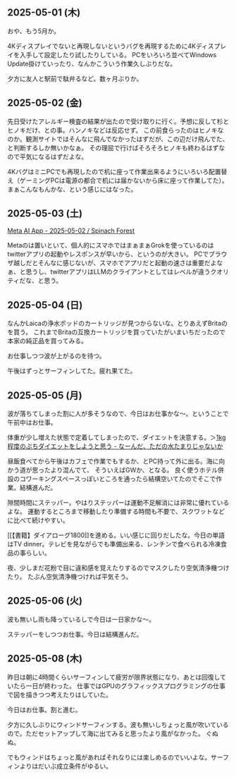 ## 2025-05-01 (木)

おや、もう5月か。

4Kディスプレイでないと再現しないというバグを再現するために4Kディスプレイを入手して設定したり試したりしている。
PCをいろいろ並べてWindows Update掛けていったり、なんかこういう作業久しぶりだな。

夕方に友人と駅前で駄弁るなど。数ヶ月ぶりか。

## 2025-05-02 (金)

先日受けたアレルギー検査の結果が出たので受け取りに行く。予想に反して杉とヒノキだけ、との事。ハンノキなどは反応せず。
この前食らったのはヒノキなのか。観測サイトではそんなに飛んでなかったはずだが、この辺だけ飛んでた、と判断するしか無いかなぁ。
その理屈で行けばそろそろヒノキも終わるはずなので平気になるはずだよな。

4KバグはミニPCでも再現したので机に座って作業出来るようにいろいろ配置替え（ゲーミングPCは電源の都合で机には届かないから床に座って作業してた）。
まぁこんなもんかな、という感じにはなった。

## 2025-05-03 (土)

[Meta AI App - 2025-05-02 / Spinach Forest](https://records.dodgson.org/2025/05/02/meta-ai-app/)

Metaのは置いといて、個人的にスマホではまぁまぁGrokを使っているのはtwitterアプリの起動やレスポンスが早いから、というのが大きい。
PCでブラウザ越しだとそんなに感じないが、スマホでアプリだと起動の速さは重要だよなぁ、と思うし、twitterアプリはLLMのクライアントとしてはレベルが違うクオリティだな、と思う。

## 2025-05-04 (日)

なんかLaicaの浄水ポッドのカートリッジが見つからないな。とりあえずBritaのを買う。
これまでBritaの互換カートリッジを買っていたがいまいちだったので本家の純正品を買ってみる。

お仕事しつつ波が上がるのを待つ。

午後はずっとサーフィンしてた。疲れ果てた。

## 2025-05-05 (月)

波が落ちてしまった割に人が多そうなので、今日はお仕事かな〜。ということで午前中はお仕事。

体重が少し増えた状態で定着してしまったので、ダイエットを決意する。＞[1kg程度のぷちダイエットをしようと思う - なーんだ、ただの水たまりじゃないか](https://karino2.github.io/2025/05/05/1kg_puttit_diet.html)

昼飯食べてから午後はカフェで作業でもするか、とPC持って外に出る。海に向かう道が思ったより混んでて、
そういえばGWか、となる。
良く使うホテル併設のコワーキングスペースっぽいところを通ったら結構空いてたのでそこで作業。結構進んだ。

隙間時間にステッパー。やはりステッパーは運動不足解消には非常に優れているよな。
運動するところまで移動したり準備する時間も不要で、スクワットなどに比べて続けやすい。

[[【書籍】ダイアローグ1800]]を進める。いい感じに回りだしたな。今日の単語はTV dinner。テレビを見ながらでも準備出来る、レンチンで食べられる冷凍食品の事らしい。

夜、少しまだ花粉で目に違和感を覚えたりするのでマスクしたり空気清浄機つけたり。
たぶん空気清浄機つければ平気そう。

## 2025-05-06 (火)

波も無いし雨も降っているしで今日は一日家かな〜。

ステッパーをしつつお仕事。今日は結構進んだ。

## 2025-05-08 (木)

昨日は朝に4時間くらいサーフィンして疲労が限界状態になり、あとは回復していたら一日が終わった。
仕事ではGPUのグラフィックスプログラミングの仕事で図を描きつつ考えたりはしていた。

今日はお仕事。割と進む。

夕方に久しぶりにウィンドサーフィンする。波も無いしちょっと風が吹いているので。ただセットアップして海に出てみると思ったより風がなかった。
ぐぬぬ。

でもウィンドはちょっと風があればそれなりには楽しめるのでいいよな。サーフィンよりはだいぶ成立条件がゆるい。